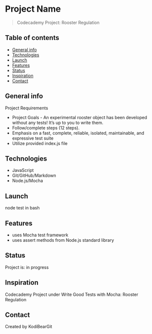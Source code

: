 # Project Name

> Codecademy Project: Rooster Regulation

## Table of contents

* [General info](#general-info)
* [Technologies](#technologies)
* [Launch](#launch)
* [Features](#features)
* [Status](#status)
* [Inspiration](#inspiration)
* [Contact](#contact)

## General info

Project Requirements

* Project Goals - An experimental rooster object has been developed without any tests! It’s up to you to write them.
* Follow/complete steps (12 steps).
* Emphasis on a fast, complete, reliable, isolated, maintainable, and expressive test suite
* Utilize provided index.js file

## Technologies

* JavaScript
* Git/GitHub/Markdown
* Node.js/Mocha

## Launch

node test in bash

## Features

* uses Mocha test framework
* uses assert methods from Node.js standard library

## Status

Project is: in progress

## Inspiration

Codecademy Project under Write Good Tests with Mocha: Rooster Regulation

## Contact

Created by KodiBearGit